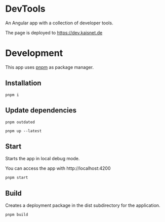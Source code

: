 # DevTools

An Angular app with a collection of developer tools.

The page is deployed to https://dev.kaisnet.de

# Development

This app uses [pnpm](https://pnpm.io/) as package manager.

## Installation

~~~shell
pnpm i
~~~

## Update dependencies

~~~shell
pnpm outdated
~~~

~~~shell
pnpm up --latest
~~~

## Start

Starts the app in local debug mode.

You can access the app with http://localhost:4200

~~~shell
pnpm start
~~~

## Build

Creates a deployment package in the dist subdirectory for the application.

~~~shell
pnpm build
~~~
